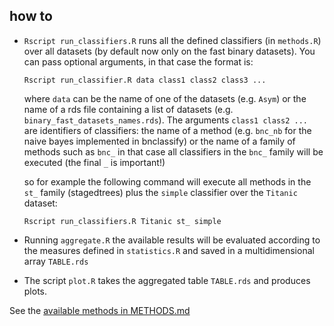 

## how to 

* `Rscript run_classifiers.R` runs all the defined classifiers (in `methods.R`) over
   all datasets (by default now only on the fast binary datasets). 
   You can pass optional arguments, in that case the format is: 
   ```
   Rscript run_classifier.R data class1 class2 class3 ... 
   ```
   where `data` can be the name of one of the datasets (e.g. `Asym`) or the 
   name of a rds file containing a list of datasets 
   (e.g. `binary_fast_datasets_names.rds`). The arguments `class1 class2 ... `  
   are identifiers of classifiers: the name of a method (e.g. `bnc_nb` for the 
   naive bayes implemented in bnclassify) or the name of a family of methods such as
   `bnc_` in that case all classifiers in the `bnc_` family will be executed (the 
    final `_` is important!)   

    so for example the following command will execute all methods in the `st_` family 
    (stagedtrees) plus the `simple` classifier over the `Titanic` dataset: 

    ```
    Rscript run_classifiers.R Titanic st_ simple 
    ```
     

*  Running `aggregate.R` the available results will be evaluated according
to the measures defined in `statistics.R` and saved in a multidimensional array 
`TABLE.rds`

* The script `plot.R` takes the aggregated table `TABLE.rds` and produces plots. 


See the [available methods in METHODS.md](METHODS.md) 
